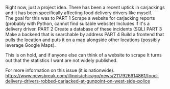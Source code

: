 Right now, just a project idea.
There has been a recent uptick in carjackings
and it has been specifically affecting food 
delivery drivers like myself.  
The goal for this was to 
PART 1
Scrape a website for carjacking reports (probably with Python, cannot find suitable website)
Includes if it's a delivery driver.
PART 2
Create a database of these incidents (SQL)
PART 3
Make a backend that is searchable by address
PART 4
Build a frontend that pulls the location and puts it on a map alongside other locations 
(possibly leverage Google Maps).

This is on hold, and if anyone else can think of a website to scrape
It turns out that the statistics I want are not widely published.

For more information on this issue (it is nationwide).  https://www.newsbreak.com/illinois/chicago/news/2117926914861/food-delivery-drivers-robbed-carjacked-at-gunpoint-on-west-side-police
